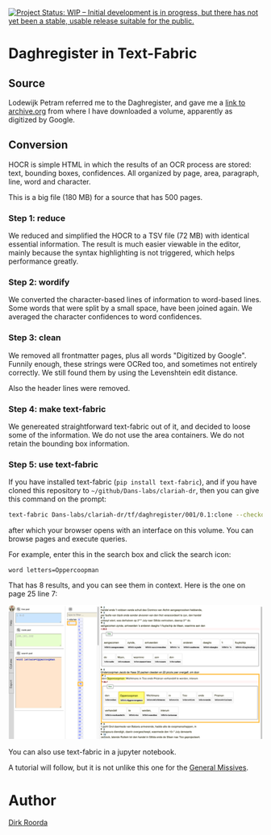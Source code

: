[![Project Status: WIP – Initial development is in progress, but there has not yet been a stable, usable release suitable for the public.](https://www.repostatus.org/badges/latest/wip.svg)](https://www.repostatus.org/#wip)

# Daghregister in Text-Fabric

## Source

Lodewijk Petram referred me to the Daghregister,
and gave me a
[link to archive.org](https://archive.org/details/daghregistergeh03kologoog/page/n6/mode/2up)
from where I have downloaded a volume, apparently as digitized by Google.

## Conversion

HOCR is simple HTML in which the results of an OCR process are stored:
text, bounding boxes, confidences.
All organized by page, area, paragraph, line, word and character.

This is a big file (180 MB) for a source that has 500 pages.

### Step 1: reduce

We reduced and simplified the HOCR to a TSV file (72 MB) with identical essential information.
The result is much easier viewable in the editor,
mainly because the syntax highlighting is not triggered,
which helps performance greatly.

### Step 2: wordify

We converted the character-based lines of information to word-based lines.
Some words that were split by a small space, have been joined again.
We averaged the character confidences to word confidences.

### Step 3: clean

We removed all frontmatter pages, plus all words "Digitized by Google".
Funnily enough, these strings were OCRed too, and sometimes not entirely
correctly. We still found them by using the Levenshtein edit distance.

Also the header lines were removed.

### Step 4: make text-fabric

We genereated straightforward text-fabric out of it, and decided to loose some of the
information. We do not use the area containers. We do not retain the bounding box information.

### Step 5: use text-fabric

If you have installed text-fabric (`pip install text-fabric`),
and if you have cloned this repository to `~/github/Dans-labs/clariah-dr`,
then you can give this command on the prompt:

``` sh
text-fabric Dans-labs/clariah-dr/tf/daghregister/001/0.1:clone --checkout=clone
```

after which your browser opens with an interface on this volume.
You can browse pages and execute queries.

For example, enter this in the search box and click the search icon:

```
word letters=Oppercoopman
```

That has 8 results, and you can see them in context.
Here is the one on page 25 line 7:

![oppercoopman](images/oppercoopman.png)

You can also use text-fabric in a jupyter notebook.

A tutorial will follow, but it is not unlike this one for the
[General Missives](https://nbviewer.org/github/annotation/tutorials/blob/master/missieven/start.ipynb).

# Author

[Dirk Roorda](https://github.com/dirkroorda)
